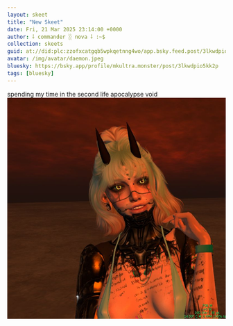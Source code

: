 ```yaml
---
layout: skeet
title: "New Skeet"
date: Fri, 21 Mar 2025 23:14:00 +0000
author: ⸸ commander ░ nova ⸸ :~$
collection: skeets
guid: at://did:plc:zzofxcatgqb5wpkqetnng4wo/app.bsky.feed.post/3lkwdpio5kk2p
avatar: /img/avatar/daemon.jpeg
bluesky: https://bsky.app/profile/mkultra.monster/post/3lkwdpio5kk2p
tags: [bluesky]
---
```


spending my time in the second life apocalypse void<img src="/assets/media/bafkreieypt4sg5adt2pz5q5sxq453gqqmdcgyylyqlsdkpfhq4hvijdx2m.jpeg" alt="Image">

